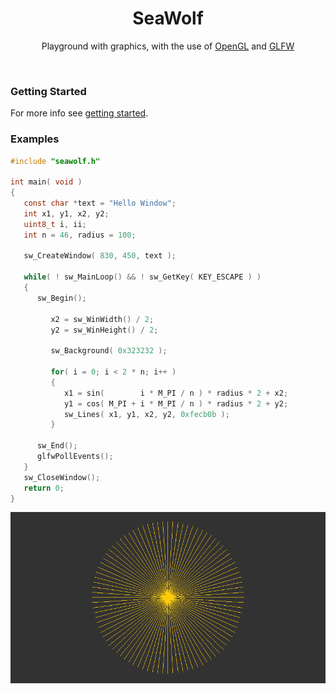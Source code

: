 <div align="center">
   <h1 align="center">SeaWolf</h1>
   <p align="center">
      Playground with graphics, with the use of
      <a href="https://www.khronos.org/opengl">OpenGL</a>
      and
      <a href="https://www.glfw.org/">GLFW</a>
   </p>
</div>
<br />

### Getting Started

For more info see [getting started](examples/README.md).

### Examples

``` c
#include "seawolf.h"

int main( void )
{
   const char *text = "Hello Window";
   int x1, y1, x2, y2;
   uint8_t i, ii;
   int n = 46, radius = 100;

   sw_CreateWindow( 830, 450, text );

   while( ! sw_MainLoop() && ! sw_GetKey( KEY_ESCAPE ) )
   {
      sw_Begin();

         x2 = sw_WinWidth() / 2;
         y2 = sw_WinHeight() / 2;

         sw_Background( 0x323232 );

         for( i = 0; i < 2 * n; i++ )
         {
            x1 = sin(        i * M_PI / n ) * radius * 2 + x2;
            y1 = cos( M_PI + i * M_PI / n ) * radius * 2 + y2;
            sw_Lines( x1, y1, x2, y2, 0xfecb0b );
         }

      sw_End();
      glfwPollEvents();
   }
   sw_CloseWindow();
   return 0;
}
```
![Main](examples/main/main.png)
